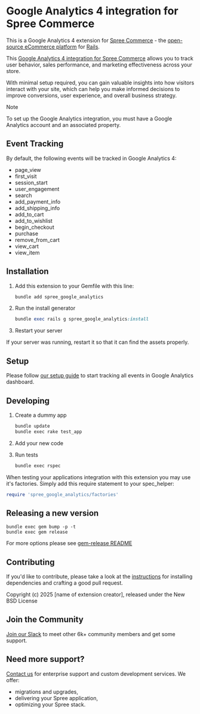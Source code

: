 # Google Analytics 4 integration for Spree Commerce

This is a Google Analytics 4 extension for [Spree Commerce](https://spreecommerce.org) - the [open-source eCommerce platform](https://spreecommerce.org) for [Rails](https://spreecommerce.org/category/ruby-on-rails/). 

This [Google Analytics 4 integration for Spree Commerce](https://spreecommerce.org/docs/integrations/analytics/google-analytics) allows you to track user behavior, sales performance, and marketing effectiveness across your store. 

With minimal setup required, you can gain valuable insights into how visitors interact with your site, which can help you make informed decisions to improve conversions, user experience, and overall business strategy.

> [!NOTE]
> To set up the Google Analytics integration, you must have a Google Analytics account and an associated property.

## Event Tracking

By default, the following events will be tracked in Google Analytics 4:
- page_view
- first_visit
- session_start
- user_engagement
- search
- add_payment_info
- add_shipping_info
- add_to_cart
- add_to_wishlist
- begin_checkout
- purchase
- remove_from_cart
- view_cart
- view_item

## Installation

1. Add this extension to your Gemfile with this line:

    ```ruby
    bundle add spree_google_analytics
    ```

2. Run the install generator

    ```ruby
    bundle exec rails g spree_google_analytics:install
    ```

3. Restart your server

  If your server was running, restart it so that it can find the assets properly.

## Setup

Please follow [our setup guide](https://spreecommerce.org/docs/integrations/analytics/google-analytics) to start tracking all events in Google Analytics dashboard.

## Developing

1. Create a dummy app

    ```bash
    bundle update
    bundle exec rake test_app
    ```

2. Add your new code
3. Run tests

    ```bash
    bundle exec rspec
    ```

When testing your applications integration with this extension you may use it's factories.
Simply add this require statement to your spec_helper:

```ruby
require 'spree_google_analytics/factories'
```

## Releasing a new version

```shell
bundle exec gem bump -p -t
bundle exec gem release
```

For more options please see [gem-release README](https://github.com/svenfuchs/gem-release)

## Contributing

If you'd like to contribute, please take a look at the
[instructions](CONTRIBUTING.md) for installing dependencies and crafting a good
pull request.

Copyright (c) 2025 [name of extension creator], released under the New BSD License

## Join the Community 

[Join our Slack](https://slack.spreecommerce.org) to meet other 6k+ community members and get some support.

## Need more support?

[Contact us](https://spreecommerce.org/contact/) for enterprise support and custom development services. We offer:
  * migrations and upgrades,
  * delivering your Spree application,
  * optimizing your Spree stack.

